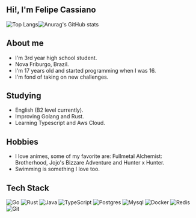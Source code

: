 ## Hi!, I'm Felipe Cassiano 

![Top Langs](https://github-readme-stats.vercel.app/api/top-langs/?username=FelipeMCassiano&theme=rose_pine)![Anurag's GitHub stats](https://github-readme-stats.vercel.app/api?username=FelipeMCassiano&theme=rose_pine&show_icons=true)

## About me
- I'm 3rd year high school student.
- Nova Friburgo, Brazil.
- I'm 17 years old and started programming when I was 16.
- I'm fond of taking on new challenges.
  
## Studying
- English (B2 level currently).
- Improving Golang and Rust.
- Learning Typescript and Aws Cloud.

## Hobbies
- I love animes, some of my favorite are: Fullmetal Alchemist: Brotherhood, Jojo's Bizzare Adventure and Hunter x Hunter.
- Swimming is something I love too.

## Tech Stack
![Go](https://img.shields.io/badge/go-%2300ADD8.svg?style=for-the-badge&logo=go&logoColor=white)
![Rust](https://img.shields.io/badge/rust-%23000000.svg?style=for-the-badge&logo=rust&logoColor=white)
![Java](https://img.shields.io/badge/java-%23ED8B00.svg?style=for-the-badge&logo=openjdk&logoColor=white)
![TypeScript](https://img.shields.io/badge/typescript-%23007ACC.svg?style=for-the-badge&logo=typescript&logoColor=white)
![Postgres](https://img.shields.io/badge/postgres-%23316192.svg?style=for-the-badge&logo=postgresql&logoColor=white)
![Mysql](https://img.shields.io/badge/MYSQL-FFA200?style=for-the-badge&logo=mysql&logoColor=white)
![Docker](https://img.shields.io/badge/docker-%230db7ed.svg?style=for-the-badge&logo=docker&logoColor=white)
![Redis](https://img.shields.io/badge/redis-%23DD0031.svg?style=for-the-badge&logo=redis&logoColor=white)
![Git](https://img.shields.io/badge/git-%23F05033.svg?style=for-the-badge&logo=git&logoColor=white)
